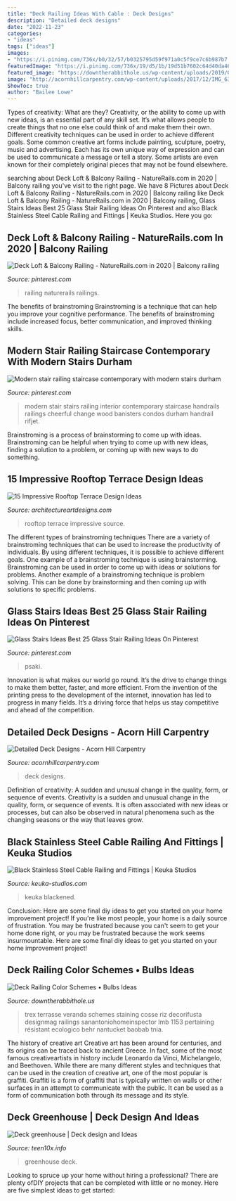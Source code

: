 ```yaml
---
title: "Deck Railing Ideas With Cable : Deck Designs"
description: "Detailed deck designs"
date: "2022-11-23"
categories:
- "ideas"
tags: ["ideas"]
images:
- "https://i.pinimg.com/736x/b0/32/57/b0325795d59f971a0c5f9ce7c6b987b7.jpg"
featuredImage: "https://i.pinimg.com/736x/19/d5/1b/19d51b7602c64d40da46334147031f9d--modern-stair-railing-modern-stairs.jpg"
featured_image: "https://downtherabbithole.us/wp-content/uploads/2019/07/best-trex-decking-colors-ideas-home-color-ideas-composite-decking-at-with-proportions-1600-x-1153.jpg"
image: "http://acornhillcarpentry.com/wp-content/uploads/2017/12/IMG_6397.jpg"
ShowToc: true
author: "Bailee Lowe"
---
```



Types of creativity: What are they?
Creativity, or the ability to come up with new ideas, is an essential part of any skill set. It’s what allows people to create things that no one else could think of and make them their own. Different creativity techniques can be used in order to achieve different goals.
Some common creative art forms include painting, sculpture, poetry, music and advertising. Each has its own unique way of expression and can be used to communicate a message or tell a story. Some artists are even known for their completely original pieces that may not be found elsewhere.

	

		
searching about Deck Loft &amp; Balcony Railing - NatureRails.com in 2020 | Balcony railing you've visit to the right page. We have 8 Pictures about Deck Loft &amp; Balcony Railing - NatureRails.com in 2020 | Balcony railing like Deck Loft &amp; Balcony Railing - NatureRails.com in 2020 | Balcony railing, Glass Stairs Ideas Best 25 Glass Stair Railing Ideas On Pinterest and also Black Stainless Steel Cable Railing and Fittings | Keuka Studios. Here you go:
		
    
## Deck Loft &amp; Balcony Railing - NatureRails.com In 2020 | Balcony Railing

<img loading=lazy src="https://i.pinimg.com/736x/b0/32/57/b0325795d59f971a0c5f9ce7c6b987b7.jpg" onerror="this.onerror=null;this.src='https://tse4.mm.bing.net/th?id=OIP.xk6m0FTg_M8uPvkQtdTwwgHaHa&amp;pid=15.1';" alt="Deck Loft &amp; Balcony Railing - NatureRails.com in 2020 | Balcony railing">

_Source: pinterest.com_

>railing naturerails railings. 

	

The benefits of brainstroming
Brainstroming is a technique that can help you improve your cognitive performance. The benefits of brainstroming include increased focus, better communication, and improved thinking skills.

    
## Modern Stair Railing Staircase Contemporary With Modern Stairs Durham

<img loading=lazy src="https://i.pinimg.com/736x/19/d5/1b/19d51b7602c64d40da46334147031f9d--modern-stair-railing-modern-stairs.jpg" onerror="this.onerror=null;this.src='https://tse1.mm.bing.net/th?id=OIP.8iPzbF8ZigI3phKy1EfrkgHaLE&amp;pid=15.1';" alt="Modern stair railing staircase contemporary with modern stairs durham">

_Source: pinterest.com_

>modern stair stairs railing interior contemporary staircase handrails railings cheerful change wood banisters condos durham handrail rifjet. 

	

Brainstroming is a process of brainstorming to come up with ideas. Brainstroming can be helpful when trying to come up with new ideas, finding a solution to a problem, or coming up with new ways to do something.

    
## 15 Impressive Rooftop Terrace Design Ideas

<img loading=lazy src="https://www.architectureartdesigns.com/wp-content/uploads/2015/02/287-630x420.jpg" onerror="this.onerror=null;this.src='https://tse3.mm.bing.net/th?id=OIP.4UtDHRtufujhWTnK57aIjgHaE8&amp;pid=15.1';" alt="15 Impressive Rooftop Terrace Design Ideas">

_Source: architectureartdesigns.com_

>rooftop terrace impressive source. 

	

The different types of brainstroming techniques
There are a variety of brainstroming techniques that can be used to increase the productivity of individuals. By using different techniques, it is possible to achieve different goals. One example of a brainstroming technique is using brainstorming. Brainstroming can be used in order to come up with ideas or solutions for problems. Another example of a brainstroming technique is problem solving. This can be done by brainstorming and then coming up with solutions to specific problems.

    
## Glass Stairs Ideas Best 25 Glass Stair Railing Ideas On Pinterest

<img loading=lazy src="https://i.pinimg.com/736x/ca/2a/4b/ca2a4b39e8f0e18316834706ab6241f3.jpg" onerror="this.onerror=null;this.src='https://tse2.mm.bing.net/th?id=OIP.UePaJ33jYnyWeEYNkw1tAAHaLO&amp;pid=15.1';" alt="Glass Stairs Ideas Best 25 Glass Stair Railing Ideas On Pinterest">

_Source: pinterest.com_

>psaki. 

	

Innovation is what makes our world go round. It’s the drive to change things to make them better, faster, and more efficient. From the invention of the printing press to the development of the internet, innovation has led to progress in many fields. It’s a driving force that helps us stay competitive and ahead of the competition.

    
## Detailed Deck Designs - Acorn Hill Carpentry

<img loading=lazy src="http://acornhillcarpentry.com/wp-content/uploads/2017/12/IMG_6397.jpg" onerror="this.onerror=null;this.src='https://tse4.mm.bing.net/th?id=OIP.Xjlhw45mMc9gFHpKHkOjlQHaE8&amp;pid=15.1';" alt="Detailed Deck Designs - Acorn Hill Carpentry">

_Source: acornhillcarpentry.com_

>deck designs. 

	

Definition of creativity: A sudden and unusual change in the quality, form, or sequence of events.
Creativity is a sudden and unusual change in the quality, form, or sequence of events. It is often associated with new ideas or processes, but can also be observed in natural phenomena such as the changing seasons or the way that leaves grow.

    
## Black Stainless Steel Cable Railing And Fittings | Keuka Studios

<img loading=lazy src="https://www.keuka-studios.com/wp-content/uploads/2019/09/Black-Stainless-Steel-Cable-Railing.jpg" onerror="this.onerror=null;this.src='https://tse3.mm.bing.net/th?id=OIP.eFfXHoxd9zVoCr4-znmSugHaFS&amp;pid=15.1';" alt="Black Stainless Steel Cable Railing and Fittings | Keuka Studios">

_Source: keuka-studios.com_

>keuka blackened. 

	

Conclusion: Here are some final diy ideas to get you started on your home improvement project!
If you're like most people, your home is a daily source of frustration. You may be frustrated because you can't seem to get your home done right, or you may be frustrated because the work seems insurmountable. Here are some final diy ideas to get you started on your home improvement project!

    
## Deck Railing Color Schemes • Bulbs Ideas

<img loading=lazy src="https://downtherabbithole.us/wp-content/uploads/2019/07/best-trex-decking-colors-ideas-home-color-ideas-composite-decking-at-with-proportions-1600-x-1153.jpg" onerror="this.onerror=null;this.src='https://tse1.mm.bing.net/th?id=OIP.WRXqn6MrcnHl3cVAWx9reAHaFV&amp;pid=15.1';" alt="Deck Railing Color Schemes • Bulbs Ideas">

_Source: downtherabbithole.us_

>trex terrasse veranda schemes staining cosse riz decorifusta designmag railings sanantoniohomeinspector lmb 1153 pertaining résistant ecologico behr nantucket baobab tnia. 

	

The history of creative art
Creative art has been around for centuries, and its origins can be traced back to ancient Greece. In fact, some of the most famous creativeartists in history include Leonardo da Vinci, Michelangelo, and Beethoven. While there are many different styles and techniques that can be used in the creation of creative art, one of the most popular is graffiti. Graffiti is a form of graffiti that is typically written on walls or other surfaces in an attempt to communicate with the public. It can be used as a form of communication both through its message and its style.

    
## Deck Greenhouse | Deck Design And Ideas

<img loading=lazy src="http://teen10x.info/wp-content/uploads/deck_greenhouse_1608_480_640.jpg" onerror="this.onerror=null;this.src='https://tse4.mm.bing.net/th?id=OIP.S8u0j2CiNVSK0-egn8IYlADYEg&amp;pid=15.1';" alt="Deck greenhouse | Deck design and Ideas">

_Source: teen10x.info_

>greenhouse deck. 

	

Looking to spruce up your home without hiring a professional? There are plenty ofDIY projects that can be completed with little or no money. Here are five simplest ideas to get started: 

